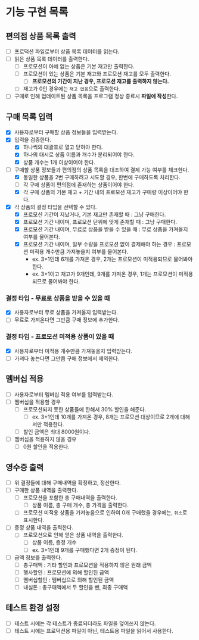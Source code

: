 # 기능 구현 목록

## 편의점 상품 목록 출력

- [ ] 프로덕션 파일로부터 상품 목록 데이터를 읽는다.
- [ ] 읽은 상품 목록 데이터를 출력한다.
  - [ ] 프로모션이 아예 없는 상품은 기본 재고만 출력한다.
  - [ ] 프로모션이 있는 상품은 기본 재고와 프로모션 재고를 모두 출력한다.
    - [ ] **프로모션의 기간이 지난 경우, 프로모션 재고를 출력하지 않는다.**
  - [ ] 재고가 0인 경우에는 `재고 없음`으로 출력한다.
- [ ] 구매로 인해 업데이트된 상품 목록을 프로그램 정상 종료시 **파일에 작성**한다.

## 구매 목록 입력

- [x] 사용자로부터 구매할 상품 정보들을 입력받는다.
- [x] 입력을 검증한다.
  - [x] 하나씩의 대괄호로 열고 닫혀야 한다.
  - [x] 하나의 대시로 상품 이름과 개수가 분리되어야 한다.
  - [x] 상품 개수는 1개 이상이어야 한다.
- [ ] 구매할 상품 정보들과 편의점의 상품 목록을 대조하여 결제 가능 여부를 체크한다.
  - [x] 동일한 상품을 2번 구매하려고 시도할 경우, 한번에 구매하도록 처리한다.
  - [ ] 각 구매 상품이 편의점에 존재하는 상품이어야 한다.
  - [x] 각 구매 상품의 기본 재고 + 기간 내의 프로모션 재고가 구매량 이상이어야 한다.
- [x] 각 상품의 결정 타입을 선택할 수 있다.
  - [x] 프로모션 기간이 지났거나, 기본 재고만 존재할 때 : 그냥 구매한다.
  - [x] 프로모션 기간 내이며, 프로모션 단위에 맞게 존재할 때 : 그냥 구매한다.
  - [x] 프로모션 기간 내이며, 무료로 상품을 받을 수 있을 때 : 무료 상품을 가져올지 여부를 물어본다.
  - [x] 프로모션 기간 내이며, 일부 수량을 프로모션 없이 결제해야 하는 경우 : 프로모션 미적용 개수만큼 가져놓을지 여부를 물어본다.
    - ex. 3+1인데 6개를 가져온 경우, 2개는 프로모션이 미적용되므로 물어봐야 한다.
    - ex. 3+1이고 재고가 9개인데, 9개를 가져온 경우, 1개는 프로모션이 미적용되므로 물어봐야 한다.

### 결정 타입 - 무료로 상품을 받을 수 있을 때

- [x] 사용자로부터 무료 상품을 가져올지 입력받는다.
- [ ] 무료로 가져온다면 그만큼 구매 정보에 추가한다.

### 결정 타입 - 프로모션 미적용 상품이 있을 때

- [x] 사용자로부터 미적용 개수만큼 가져놓을지 입력받는다.
- [ ] 가져다 놓는다면 그만큼 구매 정보에서 제외한다.

## 멤버십 적용

- [ ] 사용자로부터 멤버십 적용 여부를 입력받는다.
- [ ] 멤버십을 적용할 경우
  - [ ] 프로모션되지 못한 상품들에 한해서 30% 할인을 해준다.
    - [ ] ex. 3+1인데 10개를 가져온 경우, 8개는 프로모션 대상이므로 2개에 대해서만 적용한다.
  - [ ] 할인 금액은 최대 8000원이다.
- [ ] 멤버십을 적용하지 않을 경우
  - [ ] 0원 할인을 적용한다.

## 영수증 출력

- [ ] 위 결정들에 대해 구매내역을 확정하고, 정산한다.
- [ ] 구매한 상품 내역을 출력한다.
  - [ ] 프로모션을 포함한 총 구매내역을 출력한다.
    - [ ] 상품 이름, 총 구매 개수, 총 가격을 출력한다.
  - [ ] 프로모션 미적용 상품을 가져놓음으로 인하여 0개 구매했을 경우에는, `취소`로 표시한다.
- [ ] 증정 상품 내역을 출력한다.
  - [ ] 프로모션으로 인해 얻은 상품 내역을 출력한다.
    - [ ] 상품 이름, 증정 개수
    - [ ] ex. 3+1인데 9개를 구매했다면 2개 증정이 된다.
- [ ] 금액 정보를 출력한다.
  - [ ] 총구매액 : 기타 할인과 프로모션을 적용하지 않은 원래 금액
  - [ ] 행사할인 : 프로모션에 의해 할인된 금액
  - [ ] 멤버십할인 : 멤버십으로 의해 할인된 금액
  - [ ] 내실돈 : 총구매액에서 두 할인을 뺀, 최종 구매액

## 테스트 환경 설정

- [ ] 테스트 시에는 각 테스트가 종료되더라도 파일을 덮어쓰지 않는다.
- [ ] 테스트 시에는 프로덕션용 파일이 아닌, 테스트용 파일을 읽어서 사용한다.
